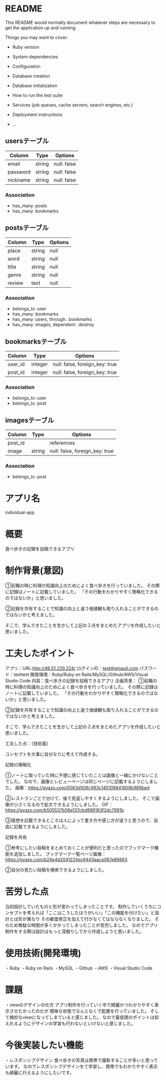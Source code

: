 # README

This README would normally document whatever steps are necessary to get the
application up and running.

Things you may want to cover:

* Ruby version

* System dependencies

* Configuration

* Database creation

* Database initialization

* How to run the test suite

* Services (job queues, cache servers, search engines, etc.)

* Deployment instructions

* ...

## usersテーブル
|Column|Type|Options|
|------|----|-------|
|email|string|null: false|
|password|string|null: false|
|nickname|string|null: false|
### Association
- has_many :posts
- has_many :bookmarks

## postsテーブル
|Column|Type|Options|
|------|----|-------|
|place|string|null|
|word|string|null|
|title|string|null|
|genre|string|null|
|review|text|null|
### Association
- belongs_to :user
- has_many :bookmarks
- has_many :users, through: :bookmarks
- has_many :images, dependent: :destroy

## bookmarksテーブル
|Column|Type|Options|
|------|----|-------|
|user_id|integer|null: false, foreign_key: true|
|post_id|integer|null: false, foreign_key: true|
### Association
- belongs_to :user
- belongs_to :post

## imagesテーブル
|Column|Type|Options|
|------|----|-------|
|post_id||references|null:false,foreign_key: true|
|image|string|null: false, foreign_key: true|
### Association
- belongs_to :post

# アプリ名
individual-app

# 概要
食べ歩きの記録を投稿できるアプリ

# 制作背景(意図)
①前職の時に料理の知識向上のためによく食べ歩きを行っていました。
その際に記録はノートに記載していました。
「その行動をわかりやすく簡略化できるのではないか」と思いました。

②記録を共有することで知識の向上と違う価値観も取り入れることができるのではないかと考えました。

そこで、学んできたことを生かして上記の２点をまとめたアプリを作成したいと思いました。


# 工夫したポイント
アプリ：URL:http://46.51.229.224/
ログインID：test@gmauil.com
パスワード：testtest
開発環境：Ruby/Ruby on Rails/MySQL/Github/AWS/Visual Studio Code
内容：食べ歩きの記録を投稿できるアプリ
企画背景：
①前職の時に料理の知識向上のためによく食べ歩きを行っていました。
その際に記録はノートに記載していました。
「その行動をわかりやすく簡略化できるのではないか」と思いました。

②記録を共有することで知識の向上と違う価値観も取り入れることができるのではないかと考えました。

そこで、学んできたことを生かして上記の２点をまとめたアプリを作成したいと思いました。

工夫した点：（技術面）

コンセプトを大事に自分なりに考えて作成する。

記録の簡略化

①ノートに取っていた時に不便に感じていたことは画像と一緒にかけないことでした。
なので、画像とレビューページは同じページに記載するようにしました。
画像：https://gyazo.com/0063d506c993c145109641809b989bed

②レストランごとで分けて、後で見返しやすくするようにしました。
そこで画像が小さくなるので拡大できるようにしました。
GIF：https://gyazo.com/b505537b56e137cbd899183f2dc7991b

③感想を記載できるところは人によって書き方や感じ方が違うと思うので、自由に記載できるようにしました。

記録を共有

①参考にしたい投稿をまとめておくことが便利だと思ったのでブックマーク機能を追加しました。
ブックマーク一覧ページ画像：https://gyazo.com/b24e4d2041224ec6443aaca087e86663

②自分の見たい投稿を検索できるようにしました。

# 苦労した点

当初設計していたものと形が変わってしまったことです。
制作していくうちにコンセプトを考えれば「ここはこうしたほうがいい」「この機能を付けたい」と設計とは形が異なり
その都度修正を加えて行かなくてはならなくなりました。
そのため無駄な時間が多くかかってしまったことが苦労しました。
なのでアプリ制作をする際は設計はもっと深掘りしてから作成しようと思いました。

# 使用技術(開発環境)
・Ruby
・Ruby on Rails
・MySQL
・Github
・AWS
・Visual Studio Code
# 課題
・viewのデザインの仕方
アプリ制作を行っていく中で綺麗かつわかりやすく表示させたかったのだが
曖昧な状態でなんとなくで配置を行っていました。
そして微妙なviewになってしまていると感じました。
なので最低限のポイントは抑えれるようにデザインの学習も行わないといけないと感じました。


# 今後実装したい機能
・レスポンシブデザイン
食べ歩きの写真は携帯で撮影することが多いと思っています。
なのでレスポンシブデザインをて学習し、携帯でもわかりやすく表示も綺麗に行えるようにしたいです。